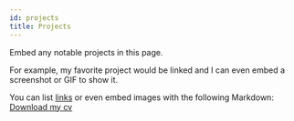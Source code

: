 ```yaml
---
id: projects
title: Projects
---
```


Embed any notable projects in this page.

For example, my favorite project would be linked and I can even embed
a screenshot or GIF to show it.

You can list [links](https://www.hashicorp.com/resources/test-driven-development-tdd-for-infrastructure)
or even embed images with the following Markdown:
[Download my cv](/docs/assets/website_CV.pdf)
<!-- ![Add alternate text for image](./assets/Stamped_Recruitment_Flyer_2022-10-12.png) -->
